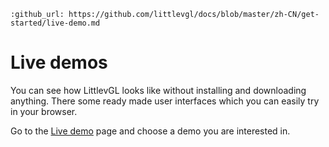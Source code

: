 ```eval_rst
:github_url: https://github.com/littlevgl/docs/blob/master/zh-CN/get-started/live-demo.md
```
# Live demos

You can see how LittlevGL looks like without installing and downloading anything. 
There some ready made user interfaces which you can easily try in your browser.

Go to the [Live demo](https://littlevgl.com/live-demo) page and choose a demo you are interested in.
